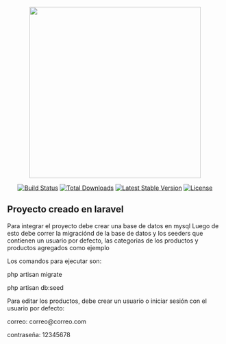 <p align="center"><a href="https://laravel.com" target="_blank"><img src="https://raw.githubusercontent.com/laravel/art/master/logo-lockup/5%20SVG/2%20CMYK/1%20Full%20Color/laravel-logolockup-cmyk-red.svg" width="400"></a></p>

<p align="center">
<a href="https://travis-ci.org/laravel/framework"><img src="https://travis-ci.org/laravel/framework.svg" alt="Build Status"></a>
<a href="https://packagist.org/packages/laravel/framework"><img src="https://poser.pugx.org/laravel/framework/d/total.svg" alt="Total Downloads"></a>
<a href="https://packagist.org/packages/laravel/framework"><img src="https://poser.pugx.org/laravel/framework/v/stable.svg" alt="Latest Stable Version"></a>
<a href="https://packagist.org/packages/laravel/framework"><img src="https://poser.pugx.org/laravel/framework/license.svg" alt="License"></a>
</p>

## Proyecto creado en laravel

Para integrar el proyecto debe crear una base de datos en mysql
Luego de esto debe correr la migraciónd de la base de datos y los seeders que contienen un usuario por defecto, las categorias de los productos y productos agregados como ejemplo

Los comandos para ejecutar son:

<p>php artisan migrate<p>
<p>php artisan db:seed<p>

<p>Para editar los productos, debe crear un usuario o iniciar sesión con el usuario por defecto:</p>
<p>correo: correo@correo.com</p>
<p>contraseña: 12345678</p>


